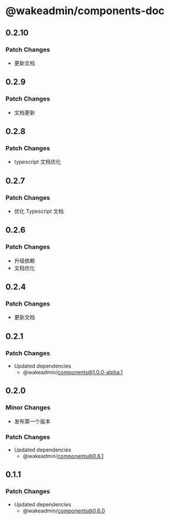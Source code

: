 # @wakeadmin/components-doc

## 0.2.10

### Patch Changes

- 更新文档

## 0.2.9

### Patch Changes

- 文档更新

## 0.2.8

### Patch Changes

- typescript 文档优化

## 0.2.7

### Patch Changes

- 优化 Typescript 文档

## 0.2.6

### Patch Changes

- 升级依赖
- 文档优化

## 0.2.4

### Patch Changes

- 更新文档

## 0.2.1

### Patch Changes

- Updated dependencies
  - @wakeadmin/components@1.0.0-alpha.1

## 0.2.0

### Minor Changes

- 发布第一个版本

### Patch Changes

- Updated dependencies
  - @wakeadmin/components@0.6.1

## 0.1.1

### Patch Changes

- Updated dependencies
  - @wakeadmin/components@0.6.0
